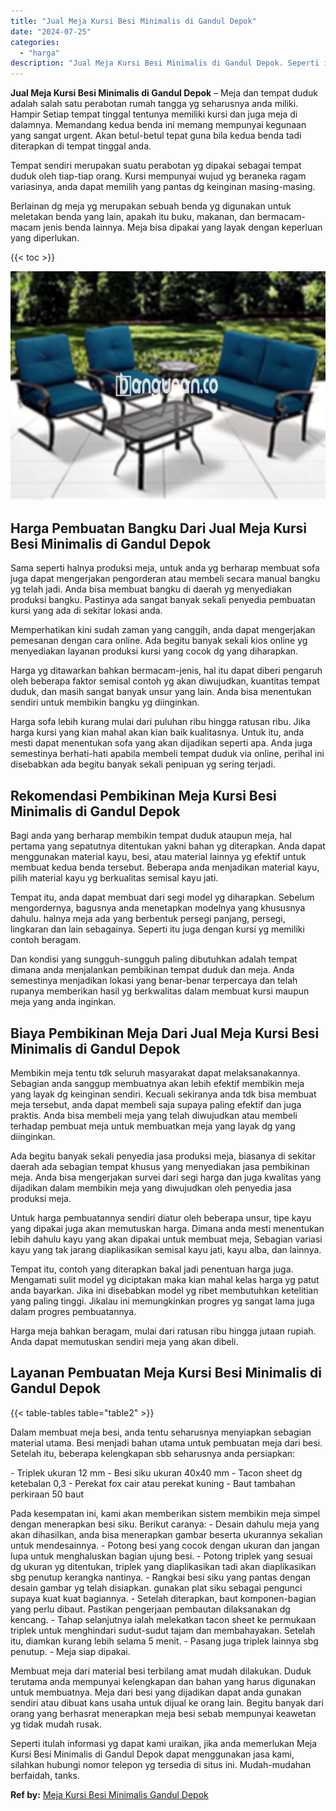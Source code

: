 ```yaml
---
title: "Jual Meja Kursi Besi Minimalis di Gandul Depok"
date: "2024-07-25"
categories: 
  - "harga"
description: "Jual Meja Kursi Besi Minimalis di Gandul Depok. Seperti itulah informasi yg dapat kami uraikan, jika anda memerlukan Meja Kursi Besi Minimalis di Gandul Depo..."
---
```


**Jual Meja Kursi Besi Minimalis di Gandul Depok** – Meja dan tempat duduk adalah salah satu perabotan rumah tangga yg seharusnya anda miliki. Hampir Setiap tempat tinggal tentunya memiliki kursi dan juga meja di dalamnya. Memandang kedua benda ini memang mempunyai kegunaan yang sangat urgent. Akan betul-betul tepat guna bila kedua benda tadi diterapkan di tempat tinggal anda.

Tempat sendiri merupakan suatu perabotan yg dipakai sebagai tempat duduk oleh tiap-tiap orang. Kursi mempunyai wujud yg beraneka ragam variasinya, anda dapat memilih yang pantas dg keinginan masing-masing.

Berlainan dg meja yg merupakan sebuah benda yg digunakan untuk meletakan benda yang lain, apakah itu buku, makanan, dan bermacam-macam jenis benda lainnya. Meja bisa dipakai yang layak dengan keperluan yang diperlukan.

{{< toc >}}

![Jual Meja Kursi Besi Minimalis di Gandul Depok](/images/jual-meja-besi-murah04.png)

## Harga Pembuatan Bangku Dari Jual Meja Kursi Besi Minimalis di Gandul Depok

Sama seperti halnya produksi meja, untuk anda yg berharap membuat sofa juga dapat mengerjakan pengorderan atau membeli secara manual bangku yg telah jadi. Anda bisa membuat bangku di daerah yg menyediakan produksi bangku. Pastinya ada sangat banyak sekali penyedia pembuatan kursi yang ada di sekitar lokasi anda.

Memperhatikan kini sudah zaman yang canggih, anda dapat mengerjakan pemesanan dengan cara online. Ada begitu banyak sekali kios online yg menyediakan layanan produksi kursi yang cocok dg yang diharapkan.

Harga yg ditawarkan bahkan bermacam-jenis, hal itu dapat diberi pengaruh oleh beberapa faktor semisal contoh yg akan diwujudkan, kuantitas tempat duduk, dan masih sangat banyak unsur yang lain. Anda bisa menentukan sendiri untuk membikin bangku yg diinginkan.

Harga sofa lebih kurang mulai dari puluhan ribu hingga ratusan ribu. Jika harga kursi yang kian mahal akan kian baik kualitasnya. Untuk itu, anda mesti dapat menentukan sofa yang akan dijadikan seperti apa. Anda juga semestinya berhati-hati apabila membeli tempat duduk via online, perihal ini disebabkan ada begitu banyak sekali penipuan yg sering terjadi.

## Rekomendasi Pembikinan Meja Kursi Besi Minimalis di Gandul Depok

Bagi anda yang berharap membikin tempat duduk ataupun meja, hal pertama yang sepatutnya ditentukan yakni bahan yg diterapkan. Anda dapat menggunakan material kayu, besi, atau material lainnya yg efektif untuk membuat kedua benda tersebut. Beberapa anda menjadikan material kayu, pilih material kayu yg berkualitas semisal kayu jati.

Tempat itu, anda dapat membuat dari segi model yg diharapkan. Sebelum mengordernya, bagusnya anda menetapkan modelnya yang khususnya dahulu. halnya meja ada yang berbentuk persegi panjang, persegi, lingkaran dan lain sebagainya. Seperti itu juga dengan kursi yg memiliki contoh beragam.

Dan kondisi yang sungguh-sungguh paling dibutuhkan adalah tempat dimana anda menjalankan pembikinan tempat duduk dan meja. Anda semestinya menjadikan lokasi yang benar-benar terpercaya dan telah rupanya memberikan hasil yg berkwalitas dalam membuat kursi maupun meja yang anda inginkan.

## Biaya Pembikinan Meja Dari Jual Meja Kursi Besi Minimalis di Gandul Depok

Membikin meja tentu tdk seluruh masyarakat dapat melaksanakannya. Sebagian anda sanggup membuatnya akan lebih efektif membikin meja yang layak dg keinginan sendiri. Kecuali sekiranya anda tdk bisa membuat meja tersebut, anda dapat membeli saja supaya paling efektif dan juga praktis. Anda bisa membeli meja yang telah diwujudkan atau membeli terhadap pembuat meja untuk membuatkan meja yang layak dg yang diinginkan.

Ada begitu banyak sekali penyedia jasa produksi meja, biasanya di sekitar daerah ada sebagian tempat khusus yang menyediakan jasa pembikinan meja. Anda bisa mengerjakan survei dari segi harga dan juga kwalitas yang dijadikan dalam membikin meja yang diwujudkan oleh penyedia jasa produksi meja.

Untuk harga pembuatannya sendiri diatur oleh beberapa unsur, tipe kayu yang dipakai juga akan memutuskan harga. Dimana anda mesti menentukan lebih dahulu kayu yang akan dipakai untuk membuat meja, Sebagian variasi kayu yang tak jarang diaplikasikan semisal kayu jati, kayu alba, dan lainnya.

Tempat itu, contoh yang diterapkan bakal jadi penentuan harga juga. Mengamati sulit model yg diciptakan maka kian mahal kelas harga yg patut anda bayarkan. Jika ini disebabkan model yg ribet membutuhkan ketelitian yang paling tinggi. Jikalau ini memungkinkan progres yg sangat lama juga dalam progres pembuatannya.

Harga meja bahkan beragam, mulai dari ratusan ribu hingga jutaan rupiah. Anda dapat memutuskan sendiri meja yang akan dibeli.

## Layanan Pembuatan Meja Kursi Besi Minimalis di Gandul Depok

{{< table-tables table="table2" >}}

Dalam membuat meja besi, anda tentu seharusnya menyiapkan sebagian material utama. Besi menjadi bahan utama untuk pembuatan meja dari besi. Setelah itu, beberapa kelengkapan sbb seharusnya anda persiapkan:

\- Triplek ukuran 12 mm - Besi siku ukuran 40x40 mm - Tacon sheet dg ketebalan 0,3 - Perekat fox cair atau perekat kuning - Baut tambahan perkiraan 50 baut

Pada kesempatan ini, kami akan memberikan sistem membikin meja simpel dengan menerapkan besi siku. Berikut caranya: - Desain dahulu meja yang akan dihasilkan, anda bisa menerapkan gambar beserta ukurannya sekalian untuk mendesainnya. - Potong besi yang cocok dengan ukuran dan jangan lupa untuk menghaluskan bagian ujung besi. - Potong triplek yang sesuai dg ukuran yg ditentukan, triplek yang diaplikasikan tadi akan diaplikasikan sbg penutup kerangka nantinya. - Rangkai besi siku yang pantas dengan desain gambar yg telah disiapkan. gunakan plat siku sebagai pengunci supaya kuat kuat bagiannya. - Setelah diterapkan, baut komponen-bagian yang perlu dibaut. Pastikan pengerjaan pembautan dilaksanakan dg kencang. - Tahap selanjutnya ialah melekatkan tacon sheet ke permukaan triplek untuk menghindari sudut-sudut tajam dan membahayakan. Setelah itu, diamkan kurang lebih selama 5 menit. - Pasang juga triplek lainnya sbg penutup. - Meja siap dipakai.

Membuat meja dari material besi terbilang amat mudah dilakukan. Duduk terutama anda mempunyai kelengkapan dan bahan yang harus digunakan untuk membuatnya. Meja dari besi yang dijadikan dapat anda gunakan sendiri atau dibuat kans usaha untuk dijual ke orang lain. Begitu banyak dari orang yang berhasrat menerapkan meja besi sebab mempunyai keawetan yg tidak mudah rusak.

Seperti itulah informasi yg dapat kami uraikan, jika anda memerlukan Meja Kursi Besi Minimalis di Gandul Depok dapat menggunakan jasa kami, silahkan hubungi nomor telepon yg tersedia di situs ini. Mudah-mudahan berfaidah, tanks.

**Ref by:** [Meja Kursi Besi Minimalis Gandul Depok](https://id.wikipedia.org/wiki/Meja)
